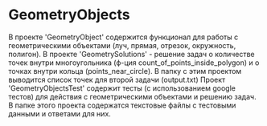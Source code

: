 # GeometryObjects
В проекте 'GeometryObject' содержится функционал для работы с геометрическими объектами (луч, прямая, отрезок, окружность, полигон). 
В проекте 'GeometrySolutions' - решение задач о количестве точек внутри многоугольника (ф-ция count_of_points_inside_polygon) и о точках внутри кольца (points_near_circle).
В папку с этим проектом выводится список точек для второй задачи (output.txt)
Проект 'GeometryObjectsTest' содержит тесты (с использованием google тестов) для действия с геометрическими объектами и решению задач. В папке этого проекта содержатся текстовые
файлы с тестовыми данными и ответами для них. 
